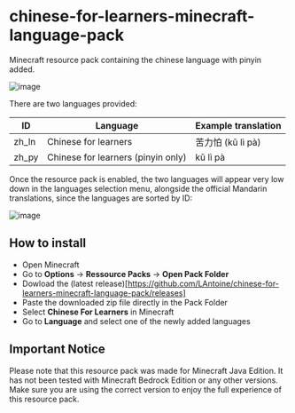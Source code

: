 # chinese-for-learners-minecraft-language-pack
Minecraft resource pack containing the chinese language with pinyin added.

![image](https://github.com/user-attachments/assets/f69ae69c-c9ab-4eea-91c5-25e88d229b5b)

There are two languages provided:

| ID  | Language | Example translation |
| ------------- | ------------- | ------------- |
| zh_ln  | Chinese for learners  | 苦力怕 (kǔ lì pà)  |
| zh_py | Chinese for learners (pinyin only)  | kǔ lì pà  |

Once the resource pack is enabled, the two languages will appear very low down in the languages selection menu, alongside the official Mandarin translations, since the languages are sorted by ID:

![image](https://user-images.githubusercontent.com/67515128/226148014-a47f2c26-2be1-41a4-9e53-b5c5efb08b22.png)

## How to install
- Open Minecraft
- Go to **Options** -> **Ressource Packs** -> **Open Pack Folder** 
- Dowload the (latest release)[https://github.com/LAntoine/chinese-for-learners-minecraft-language-pack/releases]
- Paste the downloaded zip file directly in the Pack Folder
- Select **Chinese For Learners** in Minecraft
- Go to **Language** and select one of the newly added languages


## Important Notice
Please note that this resource pack was made for Minecraft Java Edition. It has not been tested with Minecraft Bedrock Edition or any other versions. Make sure you are using the correct version to enjoy the full experience of this resource pack.
